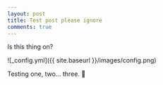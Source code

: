 ```yaml
---
layout: post
title: Test post please ignore
comments: true
---
```


Is this thing on?

![_config.yml]({{ site.baseurl }}/images/config.png)

Testing one, two... three. :microphone: